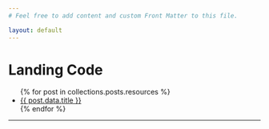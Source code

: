```yaml
---
# Feel free to add content and custom Front Matter to this file.

layout: default
---
```


# Landing Code

<ul>
  {% for post in collections.posts.resources %}
    <li>
      <a href="{{ post.relative_url }}">{{ post.data.title }}</a>
    </li>
  {% endfor %}
</ul>

---
